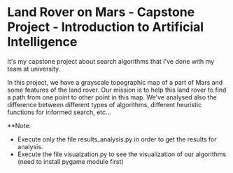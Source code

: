 # Land Rover on Mars - Capstone Project - Introduction to Artificial Intelligence

It's my capstone project about search algorithms that I've done with my team at university.

In this project, we have a grayscale topographic map of a part of Mars and some features of the land rover. Our mission is to help this land rover to find a path from one point to other point in this map. We've analysed also the difference between different types of algorithms, different heuristic functions for informed search, etc...

**Note:
- Execute only the file results_analysis.py in order to get the results for analysis.
- Execute the file visualzation.py to see the visualization of our algorithms (need to install pygame module first)
